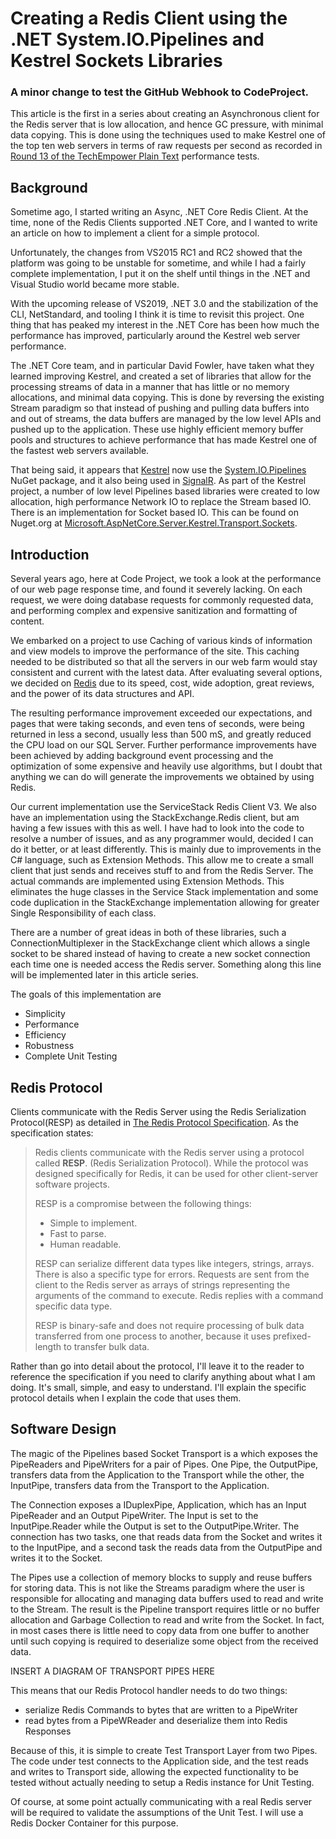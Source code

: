 # Creating a Redis Client using the .NET System.IO.Pipelines and Kestrel Sockets Libraries

### A minor change to test the GitHub Webhook to CodeProject.

This article is the first in a series about creating an Asynchronous client for the Redis server that is low allocation, and hence GC pressure, with minimal data copying.  This is done using the techniques used to make Kestrel one of the top ten web servers in terms of raw requests per second as recorded in [Round 13 of the TechEmpower Plain Text](https://www.techempower.com/benchmarks/#section=data-r13&hw=ph&test=plaintext) performance tests.

## Background

Sometime ago, I started writing an Async, .NET Core Redis Client.  At the time, none of the Redis Clients supported .NET Core, and I wanted to write an article on how to implement a client for a simple protocol.  

Unfortunately, the changes from VS2015 RC1 and RC2 showed that the platform was going to be unstable for sometime, and while I had a fairly complete implementation,  I put it on the shelf until things in the .NET and Visual Studio world became more stable.

With the upcoming release of VS2019, .NET 3.0 and the stabilization of the CLI, NetStandard, and tooling I think it is time to revisit this project.  One thing that has peaked my interest in the .NET Core has been how much the performance has improved, particularly around the Kestrel web server performance.

The .NET Core team, and in particular David Fowler, have taken what they learned improving Kestrel, and created a set of libraries that allow for the processing streams of data in a manner that has little or no memory allocations, and minimal data copying.  This is done by reversing the existing Stream paradigm so that instead of pushing and pulling data buffers into and out of streams, the data buffers are managed by the low level APIs and pushed up to the application.  These use highly efficient memory buffer pools and structures to achieve performance that has made Kestrel one of the fastest web servers available. 

That being said, it appears that [Kestrel](https://github.com/aspnet/AspNetCore/tree/master/src/Servers/Kestrel) now use the [System.IO.Pipelines](https://www.nuget.org/packages/System.IO.Pipelines/4.6.0-preview9.19421.4) NuGet package, and it also being used in [SignalR](https://github.com/aspnet/AspNetCore/tree/master/src/signalr).  As part of the Kestrel project, a number of low level Pipelines based libraries were created to low allocation, high performance Network IO to replace the Stream based IO.  There is an implementation for Socket based IO.  This can be found on Nuget.org at [Microsoft.AspNetCore.Server.Kestrel.Transport.Sockets](https://www.nuget.org/packages/Microsoft.AspNetCore.Server.Kestrel.Transport.Sockets/).

## Introduction
Several years ago, here at Code Project, we took a look at the performance of our web page response time, and found it severely lacking. On each request, we were doing database requests for commonly requested data, and performing complex and expensive sanitization and formatting of content.

We embarked on a project to use Caching of various kinds of information and view models to improve the performance of the site.  This caching needed to be distributed so that all the servers in our web farm would stay consistent and current with the latest data.  After evaluating several options, we decided on [Redis](http://redis.io) due to its speed, cost, wide adoption, great reviews, and the power of its data structures and API.

The resulting performance improvement exceeded our expectations, and pages that were taking seconds, and even tens of seconds, were being returned in less a second, usually less than 500 mS, and greatly reduced the CPU load on our SQL Server.  Further performance improvements have been achieved by adding background event processing and the optimization of some expensive and heavily use algorithms, but I doubt that anything we can do will generate the improvements we obtained by using Redis.

Our current implementation use the ServiceStack Redis Client V3.  We also have an implementation using the StackExchange.Redis client, but am having a few issues with this as well. I have had to look into the code to resolve a number of issues, and as any programmer would, decided I can do it better, or at least differently.  This is mainly due to improvements in the C# language, such as Extension Methods.  This allow me to create a small client that just sends and receives stuff to and from the Redis Server. The actual commands are implemented using Extension Methods.  This eliminates the huge classes in the Service Stack implementation and some code duplication in the StackExchange implementation allowing for greater Single Responsibility of each class.

There are a number of great ideas in both of these libraries, such a ConnectionMultiplexer in the StackExchange client which allows a single socket to be shared instead of having to create a new socket connection each time one is needed access the Redis server.  Something along this line will be implemented later in this article series.

The goals of this implementation are

- Simplicity
- Performance
- Efficiency
- Robustness
- Complete Unit Testing

## Redis Protocol
Clients communicate with the Redis Server using the Redis Serialization Protocol(RESP) as detailed in [The Redis Protocol Specification](https://redis.io/topics/protocol). As the specification states:

>Redis clients communicate with the Redis server using a protocol called **RESP**. (Redis Serialization Protocol). While the protocol was designed specifically for Redis, it can be used for other client-server software projects.
> 
>RESP is a compromise between the following things:
> - Simple to implement.
> - Fast to parse.
> - Human readable.
>
>RESP can serialize different data types like integers, strings, arrays. There is also a specific type for errors. Requests are sent from the client to the Redis server as arrays of strings representing the arguments of the command to execute. Redis replies with a command specific data type.
>
>RESP is binary-safe and does not require processing of bulk data transferred from one process to another, because it uses prefixed-length to transfer bulk data.

Rather than go into detail about the protocol, I'll leave it to the reader to reference the specification if you need to clarify anything about what I am doing.  It's small, simple, and easy to understand.  I'll explain the specific protocol details when I explain the code that uses them.

## Software Design
The magic of the Pipelines based Socket Transport is a which exposes the PipeReaders and PipeWriters for a pair of Pipes.  One Pipe, the OutputPipe, transfers data from the Application to the Transport while the other, the InputPipe, transfers data from the Transport to the Application.

The Connection exposes a IDuplexPipe, Application, which has an Input PipeReader and an Output PipeWriter.  The Input is set to the InputPipe.Reader while the Output is set to the OutputPipe.Writer.  The connection has two tasks, one that reads data from the Socket and writes it to the InputPipe, and a second task the reads data from the OutputPipe and writes it to the Socket.

The Pipes use a collection of memory blocks to supply and reuse buffers for storing data.  This is not like the Streams paradigm where the user is responsible for allocating and managing data buffers used to read and write to the Stream.  The result is the Pipeline transport requires little or no buffer allocation and Garbage Collection to read and write from the Socket.  In fact, in most cases there is little need to copy data from one buffer to another until such copying is required to deserialize some object from the received data.

INSERT A DIAGRAM OF TRANSPORT PIPES HERE

This means that our Redis Protocol handler needs to do two things:
* serialize Redis Commands to bytes that are written to a PipeWriter
* read bytes from a PipeWReader and deserialize them into Redis Responses

Because of this, it is simple to create Test Transport Layer from two Pipes.  The code under test connects to the Application side, and the test reads and writes to Transport side, allowing the expected functionality to be tested without actually needing to setup a Redis instance for Unit Testing.

Of course, at some point actually communicating with a real Redis server will be required to validate the assumptions of the Unit Test.  I will use a Redis Docker Container for this purpose.

